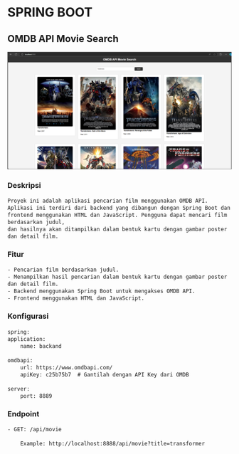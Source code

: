#  SPRING BOOT
## OMDB API Movie Search
    
![](sc/bukti.png)

### Deskripsi
    Proyek ini adalah aplikasi pencarian film menggunakan OMDB API. 
    Aplikasi ini terdiri dari backend yang dibangun dengan Spring Boot dan 
    frontend menggunakan HTML dan JavaScript. Pengguna dapat mencari film berdasarkan judul, 
    dan hasilnya akan ditampilkan dalam bentuk kartu dengan gambar poster dan detail film.

### Fitur
    - Pencarian film berdasarkan judul.
    - Menampilkan hasil pencarian dalam bentuk kartu dengan gambar poster dan detail film.
    - Backend menggunakan Spring Boot untuk mengakses OMDB API.
    - Frontend menggunakan HTML dan JavaScript.

### Konfigurasi
    spring:
    application:
        name: backand

    omdbapi:
        url: https://www.omdbapi.com/
        apiKey: c25b75b7  # Gantilah dengan API Key dari OMDB

    server:
        port: 8889

### Endpoint
    - GET: /api/movie

        Example: http://localhost:8888/api/movie?title=transformer
